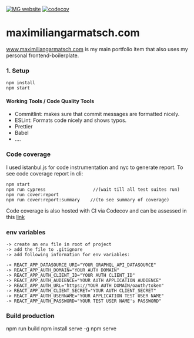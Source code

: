 [![MG website](https://img.shields.io/endpoint?url=https://dashboard.cypress.io/badge/simple/cdbje3/master&style=flat&logo=cypress)](https://dashboard.cypress.io/projects/cdbje3/runs)  [![codecov](https://codecov.io/gh/zt4ff/maximiliangarmatsch.com/branch/master/graph/badge.svg)](https://codecov.io/gh/zt4ff/maximiliangarmatsch.com)

# maximiliangarmatsch.com
www.maximiliangarmatsch.com is my main portfolio item that also uses my personal frontend-boilerplate. 

### 1. Setup
```
npm install
npm start
```

#### Working Tools / Code Quality Tools
- Commitlint: makes sure that commit messages are formatted nicely.
- ESLint: Formats code nicely and shows typos.
- Prettier
- Babel
- ....

### Code coverage
I used istanbul.js for code instrumentation and nyc to generate report. 
To see code coverage report in cli:
```
npm start
npm run cypress                  //(wait till all test suites run)
npm run cover:report
npm run cover:report:summary    //(to see summary of coverage)
```

Code coverage is also hosted with CI via Codecov and can be assessed in this [link](https://codecov.io/gh/zt4ff/maximiliangarmatsch.com)

### env variables

```
-> create an env file in root of project
-> add the file to .gitignore
-> add following information for env variables:

-> REACT_APP_DATASOURCE_URI="YOUR_GRAPHQL_API_DATASOURCE"
-> REACT_APP_AUTH_DOMAIN="YOUR AUTH DOMAIN"
-> REACT_APP_AUTH_CLIENT_ID="YOUR AUTH CLIENT_ID"
-> REACT_APP_AUTH_AUDIENCE="YOUR AUTH APPLICATION AUDIENCE"
-> REACT_APP_AUTH_URL="https://YOUR AUTH DOMAIN/oauth/token"
-> REACT_APP_AUTH_CLIENT_SECRET="YOUR AUTH CLIENT_SECRET"
-> REACT_APP_AUTH_USERNAME="YOUR APPLICATION TEST USER NAME"
-> REACT_APP_AUTH_PASSWORD="YOUR TEST USER NAME's PASSWORD"

```

### Build production
npm run build
npm install serve -g
npm serve
